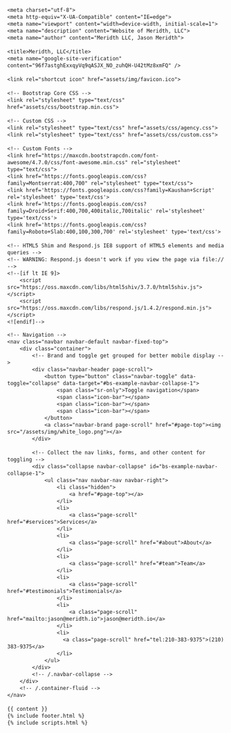 <!DOCTYPE html>
<html lang="en">

<head>

    <meta charset="utf-8">
    <meta http-equiv="X-UA-Compatible" content="IE=edge">
    <meta name="viewport" content="width=device-width, initial-scale=1">
    <meta name="description" content="Website of Meridth, LLC">
    <meta name="author" content="Meridth LLC, Jason Meridth">

    <title>Meridth, LLC</title>
    <meta name="google-site-verification" content="96f7astghExxqyVq9qASJX_NO_zuhQH-U42tMz8xmFQ" />

    <link rel="shortcut icon" href="assets/img/favicon.ico">

    <!-- Bootstrap Core CSS -->
    <link rel="stylesheet" type="text/css" href="assets/css/bootstrap.min.css">

    <!-- Custom CSS -->
    <link rel="stylesheet" type="text/css" href="assets/css/agency.css">
    <link rel="stylesheet" type="text/css" href="assets/css/custom.css">

    <!-- Custom Fonts -->
    <link href="https://maxcdn.bootstrapcdn.com/font-awesome/4.7.0/css/font-awesome.min.css" rel="stylesheet" type="text/css">
    <link href="https://fonts.googleapis.com/css?family=Montserrat:400,700" rel="stylesheet" type="text/css">
    <link href='https://fonts.googleapis.com/css?family=Kaushan+Script' rel='stylesheet' type='text/css'>
    <link href='https://fonts.googleapis.com/css?family=Droid+Serif:400,700,400italic,700italic' rel='stylesheet' type='text/css'>
    <link href='https://fonts.googleapis.com/css?family=Roboto+Slab:400,100,300,700' rel='stylesheet' type='text/css'>

    <!-- HTML5 Shim and Respond.js IE8 support of HTML5 elements and media queries -->
    <!-- WARNING: Respond.js doesn't work if you view the page via file:// -->
    <!--[if lt IE 9]>
        <script src="https://oss.maxcdn.com/libs/html5shiv/3.7.0/html5shiv.js"></script>
        <script src="https://oss.maxcdn.com/libs/respond.js/1.4.2/respond.min.js"></script>
    <![endif]-->

</head>

<body id="page-top" class="index">

    <!-- Navigation -->
    <nav class="navbar navbar-default navbar-fixed-top">
        <div class="container">
            <!-- Brand and toggle get grouped for better mobile display -->
            <div class="navbar-header page-scroll">
                <button type="button" class="navbar-toggle" data-toggle="collapse" data-target="#bs-example-navbar-collapse-1">
                    <span class="sr-only">Toggle navigation</span>
                    <span class="icon-bar"></span>
                    <span class="icon-bar"></span>
                    <span class="icon-bar"></span>
                </button>
                <a class="navbar-brand page-scroll" href="#page-top"><img src="/assets/img/white_logo.png"></a>
            </div>

            <!-- Collect the nav links, forms, and other content for toggling -->
            <div class="collapse navbar-collapse" id="bs-example-navbar-collapse-1">
                <ul class="nav navbar-nav navbar-right">
                    <li class="hidden">
                        <a href="#page-top"></a>
                    </li>
                    <li>
                        <a class="page-scroll" href="#services">Services</a>
                    </li>
                    <li>
                        <a class="page-scroll" href="#about">About</a>
                    </li>
                    <li>
                        <a class="page-scroll" href="#team">Team</a>
                    </li>
                    <li>
                        <a class="page-scroll" href="#testimonials">Testimonials</a>
                    </li>
                    <li>
                        <a class="page-scroll" href="mailto:jason@meridth.io">jason@meridth.io</a>
                    </li>
                    <li>
                      <a class="page-scroll" href="tel:210-383-9375">(210) 383-9375</a>
                    </li>
                </ul>
            </div>
            <!-- /.navbar-collapse -->
        </div>
        <!-- /.container-fluid -->
    </nav>

    {{ content }}
    {% include footer.html %}
    {% include scripts.html %}
</body>

</html>
